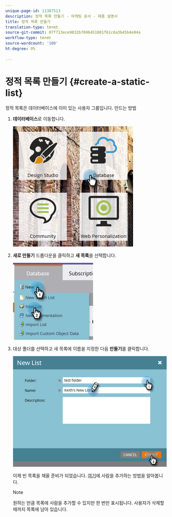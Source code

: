 ```yaml
---
unique-page-id: 11387513
description: 정적 목록 만들기 - 마케팅 문서 - 제품 설명서
title: 정적 목록 만들기
translation-type: tm+mt
source-git-commit: 07f713ece9832b7696451001f61c6a3b45b4a94a
workflow-type: tm+mt
source-wordcount: '100'
ht-degree: 0%

---
```



# 정적 목록 만들기 {#create-a-static-list}

정적 목록은 데이터베이스에 이미 있는 사용자 그룹입니다. 만드는 방법

1. **데이터베이스**&#x200B;로 이동합니다.

   ![](assets/db.png)

1. **새로 만들기** 드롭다운을 클릭하고 **새 목록**&#x200B;을 선택합니다.

   ![](assets/two.png)

1. 대상 폴더를 선택하고 새 목록에 이름을 지정한 다음 **만들기**&#x200B;를 클릭합니다.

   ![](assets/three.png)

   이제 빈 목록을 채울 준비가 되었습니다. [여기](/help/marketo/product-docs/core-marketo-concepts/smart-lists-and-static-lists/static-lists/understanding-static-lists.md#ways-to-add-remove-people-from-a-list)에 사람을 추가하는 방법을 알아봅니다.

   >[!NOTE]
   >
   >원하는 만큼 목록에 사람을 추가할 수 있지만 한 번만 표시됩니다. 사용자가 삭제할 때까지 목록에 남아 있습니다.
